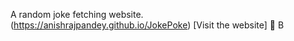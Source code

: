 A random joke fetching website. <br>
(https://anishrajpandey.github.io/JokePoke) [Visit the website]
👋
B
